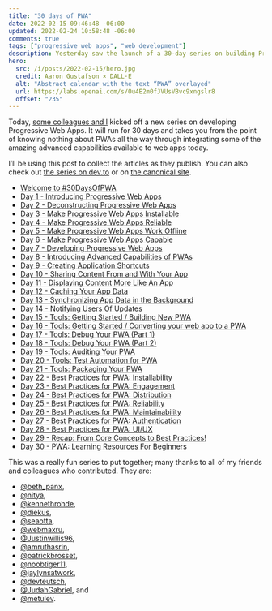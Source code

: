 ```yaml
---
title: "30 days of PWA"
date: 2022-02-15 09:46:48 -06:00
updated: 2022-02-24 10:58:48 -06:00
comments: true
tags: ["progressive web apps", "web development"]
description: Yesterday saw the launch of a 30-day series on building Progressive Web Apps. You should follow along.
hero:
  src: /i/posts/2022-02-15/hero.jpg
  credit: Aaron Gustafson × DALL·E
  alt: "Abstract calendar with the text “PWA” overlayed"
  url: https://labs.openai.com/s/Ou4E2m0fJVUsVBvc9xngslr8
  offset: "235"
---
```


Today, [some colleagues and I](https://microsoft.github.io/win-student-devs/#/30DaysOfPWA/kickoff?id=brought-to-you-by) kicked off a new series on developing Progressive Web Apps. It will run for 30 days and takes you from the point of knowing nothing about PWAs all the way through integrating some of the amazing advanced capabilities available to web apps today.

<!-- more -->

I’ll be using this post to collect the articles as they publish. You can also check out [the series on dev.to](https://dev.to/nitya/series/16849) or on [the canonical site](https://microsoft.github.io/win-student-devs/#/30DaysOfPWA/).

* [Welcome to #30DaysOfPWA](https://dev.to/azure/welcome-to-30daysofpwa-2e54)
* [Day 1 - Introducing Progressive Web Apps](https://dev.to/azure/01-introducing-progressive-web-apps-hi4)
* [Day 2 - Deconstructing Progressive Web Apps](https://dev.to/azure/02-deconstructing-progressive-web-apps-1884)
* [Day 3 - Make Progressive Web Apps Installable](https://dev.to/azure/03-make-progressive-web-apps-installable-4g1d)
* [Day 4 - Make Progressive Web Apps Reliable](https://dev.to/azure/04-make-progressive-web-apps-reliable-2b5o)
* [Day 5 - Make Progressive Web Apps Work Offline](https://dev.to/azure/05-make-progressive-web-apps-work-offline-fil)
* [Day 6 - Make Progressive Web Apps Capable](https://dev.to/azure/06-make-progressive-web-apps-capable-4344)
* [Day 7 - Developing Progressive Web Apps](https://dev.to/azure/07-developing-progressive-web-apps-hfb)
* [Day 8 - Introducing Advanced Capabilities of PWAs](https://dev.to/azure/08-introducing-advanced-capabilities-of-pwas-4dj8)
* [Day 9 - Creating Application Shortcuts](https://dev.to/azure/09-creating-application-shortcuts-m0i)
* [Day 10 - Sharing Content From and With Your App](https://dev.to/azure/10-sharing-content-from-and-with-your-app-5hbc)
* [Day 11 - Displaying Content More Like An App](https://dev.to/azure/11-displaying-content-more-like-an-app-10md)
* [Day 12 - Caching Your App Data](https://dev.to/azure/12-caching-your-app-data-3f0j)
* [Day 13 - Synchronizing App Data in the Background](https://dev.to/azure/13-synchronizing-app-data-in-the-background-1n6c)
* [Day 14 - Notifying Users Of Updates](https://dev.to/azure/14-notifying-users-of-updates-43gp)
* [Day 15 - Tools: Getting Started / Building New PWA](https://dev.to/azure/15-tools-getting-started-building-new-pwa-l1o)
* [Day 16 - Tools: Getting Started / Converting your web app to a PWA](https://dev.to/azure/16-tools-getting-started-converting-your-web-app-to-a-pwa-3p3d)
* [Day 17 - Tools: Debug Your PWA (Part 1)](https://dev.to/azure/17-tools-debug-your-pwa-part-1-305j)
* [Day 18 - Tools: Debug Your PWA (Part 2)](https://dev.to/azure/18-tools-debug-your-pwa-part-2-42bp)
* [Day 19 - Tools: Auditing Your PWA](https://dev.to/azure/19-tools-auditing-your-pwa-3imf)
* [Day 20 - Tools: Test Automation for PWA](https://dev.to/azure/20-tools-test-automation-for-pwa-21kp)
* [Day 21 - Tools: Packaging Your PWA](https://dev.to/azure/21-tools-packaging-your-pwa-5b7h)
* [Day 22 - Best Practices for PWA: Installability](https://dev.to/azure/22-best-practices-installability-for-pwa-1ka6)
* [Day 23 - Best Practices for PWA: Engagement](https://dev.to/azure/23-best-practices-for-pwa-engagement-1i95)
* [Day 24 - Best Practices for PWA: Distribution](https://dev.to/azure/24-best-practices-for-pwa-distribution-35ao)
* [Day 25 - Best Practices for PWA: Reliability](https://dev.to/azure/25-best-practices-for-pwa-reliability-35eo)
* [Day 26 - Best Practices for PWA: Maintainability](https://dev.to/azure/26-best-practices-for-pwa-maintainability-4nfc)
* [Day 27 - Best Practices for PWA: Authentication](https://dev.to/azure/27-best-practices-for-pwa-authentication-29md)
* [Day 28 - Best Practices for PWA: UI/UX](https://dev.to/azure/28-best-practices-for-pwa-uiux-177j)
* [Day 29 - Recap: From Core Concepts to Best Practices!](https://dev.to/azure/29-recap-from-core-concepts-to-best-practices-12al)
* [Day 30 - PWA: Learning Resources For Beginners](https://dev.to/azure/30-pwa-learning-resources-for-beginners-4l95)

This was a really fun series to put together; many thanks to all of my friends and colleagues who contributed. They are:

* [@beth_panx](https://twitter.com/beth_panx),
* [@nitya](https://twitter.com/nitya),
* [@kennethrohde](https://twitter.com/kennethrohde),
* [@diekus](https://twitter.com/diekus),
* [@seaotta](https://twitter.com/seaotta),
* [@webmaxru](https://twitter.com/webmaxru),
* [@Justinwillis96](https://twitter.com/Justinwillis96),
* [@amruthasrin](https://twitter.com/amruthasrin),
* [@patrickbrosset](https://twitter.com/patrickbrosset),
* [@noobtiger11](https://twitter.com/noobtiger11),
* [@jaylynsatwork](https://twitter.com/jaylynsatwork),
* [@devteutsch](https://twitter.com/devteutsch),
* [@JudahGabriel](https://twitter.com/JudahGabriel), and
* [@metulev](https://twitter.com/metulev).
